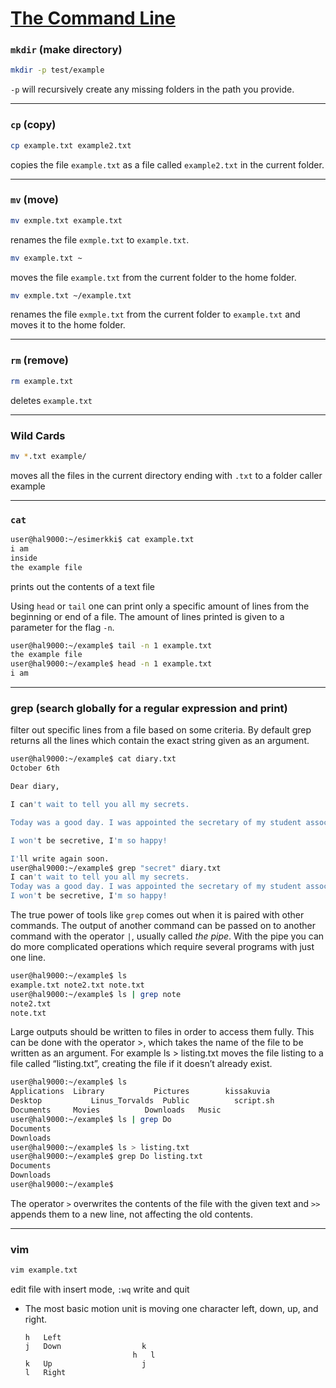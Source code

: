 # [The Command Line](https://tkt-lapio.github.io/command-line/)

  ### `mkdir` (make directory)
  ```bash
  mkdir -p test/example
  ```
  `-p` will recursively create any missing folders in the path you provide.

  ---
  
  ### `cp` (copy)
  ```bash
  cp example.txt example2.txt
  ```
  copies the file `example.txt` as a file called `example2.txt` in the current folder.

  ---

  ### `mv` (move)
  ```bash
  mv exmple.txt example.txt
  ```
  renames the file `exmple.txt` to `example.txt`.
  ```bash
  mv example.txt ~
  ```
  moves the file `example.txt` from the current folder to the home folder.
  ```bash
  mv exmple.txt ~/example.txt
  ```
  renames the file `exmple.txt` from the current folder to `example.txt` and moves it to the home folder.

  ---

  ### `rm` (remove)
  ```bash
  rm example.txt
  ```
  deletes `example.txt`

  ---

  ### Wild Cards
  ```bash
  mv *.txt example/
  ```
  moves all the files in the current directory ending with `.txt` to a folder caller example

  ---

  ### `cat`
  ```bash
  user@hal9000:~/esimerkki$ cat example.txt
  i am 
  inside
  the example file
  ```
  prints out the contents of a text file

  Using `head` or `tail` one can print only a specific amount of lines from the beginning or end of a file. The amount of lines printed is given to a parameter for the flag `-n`.
  ```bash  
  user@hal9000:~/example$ tail -n 1 example.txt
  the example file
  user@hal9000:~/example$ head -n 1 example.txt
  i am
  ```

  ---

  ### grep (search globally for a regular expression and print)
  filter out specific lines from a file based on some criteria. By default grep returns all the lines which contain the exact string given as an argument.
  ```bash
  user@hal9000:~/example$ cat diary.txt
  October 6th
  
  Dear diary,
  
  I can't wait to tell you all my secrets. 
  
  Today was a good day. I was appointed the secretary of my student association.
  
  I won't be secretive, I'm so happy!
  
  I'll write again soon.
  user@hal9000:~/example$ grep "secret" diary.txt 
  I can't wait to tell you all my secrets. 
  Today was a good day. I was appointed the secretary of my student association.
  I won't be secretive, I'm so happy!
  ```

  The true power of tools like `grep` comes out when it is paired with other commands. The output of another command can be passed on to another command with the operator `|`, usually called _the pipe_. With the pipe you can do more complicated operations which require several programs with just one line.
  ```bash
  user@hal9000:~/example$ ls
  example.txt note2.txt note.txt
  user@hal9000:~/example$ ls | grep note
  note2.txt
  note.txt
  ```

  Large outputs should be written to files in order to access them fully. This can be done with the operator >, which takes the name of the file to be written as an argument. For example ls > listing.txt moves the file listing to a file called “listing.txt”, creating the file if it doesn’t already exist.

  ```bash
  user@hal9000:~/example$ ls 
  Applications	Library		      Pictures	      kissakuvia
  Desktop		    Linus_Torvalds	Public          script.sh
  Documents	    Movies	        Downloads	Music
  user@hal9000:~/example$ ls | grep Do
  Documents
  Downloads
  user@hal9000:~/example$ ls > listing.txt
  user@hal9000:~/example$ grep Do listing.txt 
  Documents
  Downloads
  user@hal9000:~/example$
  ```
  The operator `>` overwrites the contents of the file with the given text and `>>` appends them to a new line, not affecting the old contents.

  ---

  ### vim
  ```bash
  vim example.txt
  ```
  edit file with insert mode, 
  `:wq` write and quit

  - The most basic motion unit is moving one character left, down, up, and right.
    ```
    h   Left
    j   Down                  k
                            h   l
    k   Up                    j
    l   Right
    ```
